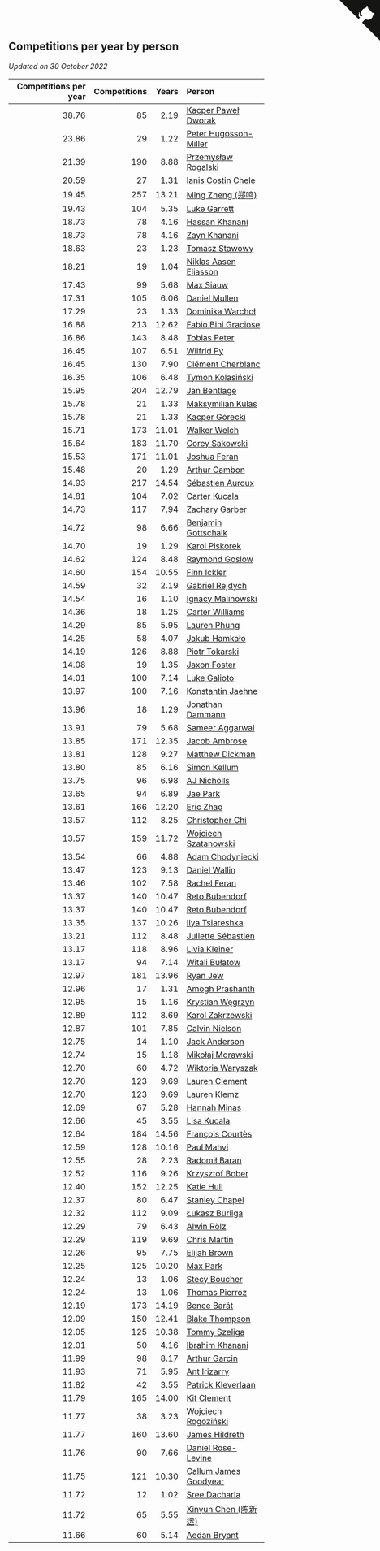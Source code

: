## Competitions per year by person

*Updated on 30 October 2022*

| Competitions per year | Competitions | Years | Person |
| ---: | ---: | ---: | :--- |
| 38.76 | 85 | 2.19 | [Kacper Paweł Dworak](https://www.worldcubeassociation.org/persons/2020DWOR01) |
| 23.86 | 29 | 1.22 | [Peter Hugosson-Miller](https://www.worldcubeassociation.org/persons/2021HUGO01) |
| 21.39 | 190 | 8.88 | [Przemysław Rogalski](https://www.worldcubeassociation.org/persons/2013ROGA02) |
| 20.59 | 27 | 1.31 | [Ianis Costin Chele](https://www.worldcubeassociation.org/persons/2021CHEL01) |
| 19.45 | 257 | 13.21 | [Ming Zheng (郑鸣)](https://www.worldcubeassociation.org/persons/2009ZHEN11) |
| 19.43 | 104 | 5.35 | [Luke Garrett](https://www.worldcubeassociation.org/persons/2017GARR05) |
| 18.73 | 78 | 4.16 | [Hassan Khanani](https://www.worldcubeassociation.org/persons/2018KHAN26) |
| 18.73 | 78 | 4.16 | [Zayn Khanani](https://www.worldcubeassociation.org/persons/2018KHAN28) |
| 18.63 | 23 | 1.23 | [Tomasz Stawowy](https://www.worldcubeassociation.org/persons/2021STAW01) |
| 18.21 | 19 | 1.04 | [Niklas Aasen Eliasson](https://www.worldcubeassociation.org/persons/2021ELIA01) |
| 17.43 | 99 | 5.68 | [Max Siauw](https://www.worldcubeassociation.org/persons/2017SIAU02) |
| 17.31 | 105 | 6.06 | [Daniel Mullen](https://www.worldcubeassociation.org/persons/2016MULL04) |
| 17.29 | 23 | 1.33 | [Dominika Warchoł](https://www.worldcubeassociation.org/persons/2021WARC01) |
| 16.88 | 213 | 12.62 | [Fabio Bini Graciose](https://www.worldcubeassociation.org/persons/2010GRAC02) |
| 16.86 | 143 | 8.48 | [Tobias Peter](https://www.worldcubeassociation.org/persons/2014PETE03) |
| 16.45 | 107 | 6.51 | [Wilfrid Py](https://www.worldcubeassociation.org/persons/2016PYWI01) |
| 16.45 | 130 | 7.90 | [Clément Cherblanc](https://www.worldcubeassociation.org/persons/2014CHER05) |
| 16.35 | 106 | 6.48 | [Tymon Kolasiński](https://www.worldcubeassociation.org/persons/2016KOLA02) |
| 15.95 | 204 | 12.79 | [Jan Bentlage](https://www.worldcubeassociation.org/persons/2010BENT01) |
| 15.78 | 21 | 1.33 | [Maksymilian Kulas](https://www.worldcubeassociation.org/persons/2021KULA02) |
| 15.78 | 21 | 1.33 | [Kacper Górecki](https://www.worldcubeassociation.org/persons/2021GORE01) |
| 15.71 | 173 | 11.01 | [Walker Welch](https://www.worldcubeassociation.org/persons/2011WELC01) |
| 15.64 | 183 | 11.70 | [Corey Sakowski](https://www.worldcubeassociation.org/persons/2011SAKO01) |
| 15.53 | 171 | 11.01 | [Joshua Feran](https://www.worldcubeassociation.org/persons/2011FERA01) |
| 15.48 | 20 | 1.29 | [Arthur Cambon](https://www.worldcubeassociation.org/persons/2021CAMB01) |
| 14.93 | 217 | 14.54 | [Sébastien Auroux](https://www.worldcubeassociation.org/persons/2008AURO01) |
| 14.81 | 104 | 7.02 | [Carter Kucala](https://www.worldcubeassociation.org/persons/2015KUCA01) |
| 14.73 | 117 | 7.94 | [Zachary Garber](https://www.worldcubeassociation.org/persons/2014GARB01) |
| 14.72 | 98 | 6.66 | [Benjamin Gottschalk](https://www.worldcubeassociation.org/persons/2016GOTT01) |
| 14.70 | 19 | 1.29 | [Karol Piskorek](https://www.worldcubeassociation.org/persons/2021PISK01) |
| 14.62 | 124 | 8.48 | [Raymond Goslow](https://www.worldcubeassociation.org/persons/2014GOSL01) |
| 14.60 | 154 | 10.55 | [Finn Ickler](https://www.worldcubeassociation.org/persons/2012ICKL01) |
| 14.59 | 32 | 2.19 | [Gabriel Rejdych](https://www.worldcubeassociation.org/persons/2020REJD01) |
| 14.54 | 16 | 1.10 | [Ignacy Malinowski](https://www.worldcubeassociation.org/persons/2021MALI02) |
| 14.36 | 18 | 1.25 | [Carter Williams](https://www.worldcubeassociation.org/persons/2021WILL06) |
| 14.29 | 85 | 5.95 | [Lauren Phung](https://www.worldcubeassociation.org/persons/2016PHUN02) |
| 14.25 | 58 | 4.07 | [Jakub Hamkało](https://www.worldcubeassociation.org/persons/2018HAMK01) |
| 14.19 | 126 | 8.88 | [Piotr Tokarski](https://www.worldcubeassociation.org/persons/2013TOKA01) |
| 14.08 | 19 | 1.35 | [Jaxon Foster](https://www.worldcubeassociation.org/persons/2021FOST01) |
| 14.01 | 100 | 7.14 | [Luke Galioto](https://www.worldcubeassociation.org/persons/2015GALI02) |
| 13.97 | 100 | 7.16 | [Konstantin Jaehne](https://www.worldcubeassociation.org/persons/2015JAEH01) |
| 13.96 | 18 | 1.29 | [Jonathan Dammann](https://www.worldcubeassociation.org/persons/2021DAMM01) |
| 13.91 | 79 | 5.68 | [Sameer Aggarwal](https://www.worldcubeassociation.org/persons/2017AGGA01) |
| 13.85 | 171 | 12.35 | [Jacob Ambrose](https://www.worldcubeassociation.org/persons/2010AMBR01) |
| 13.81 | 128 | 9.27 | [Matthew Dickman](https://www.worldcubeassociation.org/persons/2013DICK01) |
| 13.80 | 85 | 6.16 | [Simon Kellum](https://www.worldcubeassociation.org/persons/2016KELL12) |
| 13.75 | 96 | 6.98 | [AJ Nicholls](https://www.worldcubeassociation.org/persons/2015NICH04) |
| 13.65 | 94 | 6.89 | [Jae Park](https://www.worldcubeassociation.org/persons/2015PARK24) |
| 13.61 | 166 | 12.20 | [Eric Zhao](https://www.worldcubeassociation.org/persons/2010ZHAO19) |
| 13.57 | 112 | 8.25 | [Christopher Chi](https://www.worldcubeassociation.org/persons/2014CHIC01) |
| 13.57 | 159 | 11.72 | [Wojciech Szatanowski](https://www.worldcubeassociation.org/persons/2011SZAT01) |
| 13.54 | 66 | 4.88 | [Adam Chodyniecki](https://www.worldcubeassociation.org/persons/2017CHOD02) |
| 13.47 | 123 | 9.13 | [Daniel Wallin](https://www.worldcubeassociation.org/persons/2013WALL03) |
| 13.46 | 102 | 7.58 | [Rachel Feran](https://www.worldcubeassociation.org/persons/2015FERA01) |
| 13.37 | 140 | 10.47 | [Reto Bubendorf](https://www.worldcubeassociation.org/persons/2012BUBE01) |
| 13.37 | 140 | 10.47 | [Reto Bubendorf](https://www.worldcubeassociation.org/persons/2012BUBE01) |
| 13.35 | 137 | 10.26 | [Ilya Tsiareshka](https://www.worldcubeassociation.org/persons/2012TERE01) |
| 13.21 | 112 | 8.48 | [Juliette Sébastien](https://www.worldcubeassociation.org/persons/2014SEBA01) |
| 13.17 | 118 | 8.96 | [Livia Kleiner](https://www.worldcubeassociation.org/persons/2013KLEI03) |
| 13.17 | 94 | 7.14 | [Witali Bułatow](https://www.worldcubeassociation.org/persons/2015BUAT01) |
| 12.97 | 181 | 13.96 | [Ryan Jew](https://www.worldcubeassociation.org/persons/2008JEWR01) |
| 12.96 | 17 | 1.31 | [Amogh Prashanth](https://www.worldcubeassociation.org/persons/2021PRAS01) |
| 12.95 | 15 | 1.16 | [Krystian Węgrzyn](https://www.worldcubeassociation.org/persons/2021WEGR01) |
| 12.89 | 112 | 8.69 | [Karol Zakrzewski](https://www.worldcubeassociation.org/persons/2014ZAKR01) |
| 12.87 | 101 | 7.85 | [Calvin Nielson](https://www.worldcubeassociation.org/persons/2014NIEL03) |
| 12.75 | 14 | 1.10 | [Jack Anderson](https://www.worldcubeassociation.org/persons/2021ANDE05) |
| 12.74 | 15 | 1.18 | [Mikołaj Morawski](https://www.worldcubeassociation.org/persons/2021MORA01) |
| 12.70 | 60 | 4.72 | [Wiktoria Waryszak](https://www.worldcubeassociation.org/persons/2018WARY01) |
| 12.70 | 123 | 9.69 | [Lauren Clement](https://www.worldcubeassociation.org/persons/2013KLEM01) |
| 12.70 | 123 | 9.69 | [Lauren Klemz](https://www.worldcubeassociation.org/persons/2013KLEM01) |
| 12.69 | 67 | 5.28 | [Hannah Minas](https://www.worldcubeassociation.org/persons/2017MINA04) |
| 12.66 | 45 | 3.55 | [Lisa Kucala](https://www.worldcubeassociation.org/persons/2019KUCA01) |
| 12.64 | 184 | 14.56 | [François Courtès](https://www.worldcubeassociation.org/persons/2008COUR01) |
| 12.59 | 128 | 10.16 | [Paul Mahvi](https://www.worldcubeassociation.org/persons/2012MAHV01) |
| 12.55 | 28 | 2.23 | [Radomił Baran](https://www.worldcubeassociation.org/persons/2020BARA02) |
| 12.52 | 116 | 9.26 | [Krzysztof Bober](https://www.worldcubeassociation.org/persons/2013BOBE01) |
| 12.40 | 152 | 12.25 | [Katie Hull](https://www.worldcubeassociation.org/persons/2010HULL01) |
| 12.37 | 80 | 6.47 | [Stanley Chapel](https://www.worldcubeassociation.org/persons/2016CHAP04) |
| 12.32 | 112 | 9.09 | [Łukasz Burliga](https://www.worldcubeassociation.org/persons/2013BURL01) |
| 12.29 | 79 | 6.43 | [Alwin Rölz](https://www.worldcubeassociation.org/persons/2016ROLZ01) |
| 12.29 | 119 | 9.69 | [Chris Martin](https://www.worldcubeassociation.org/persons/2013MART03) |
| 12.26 | 95 | 7.75 | [Elijah Brown](https://www.worldcubeassociation.org/persons/2015BROW03) |
| 12.25 | 125 | 10.20 | [Max Park](https://www.worldcubeassociation.org/persons/2012PARK03) |
| 12.24 | 13 | 1.06 | [Stecy Boucher](https://www.worldcubeassociation.org/persons/2021BOUC01) |
| 12.24 | 13 | 1.06 | [Thomas Pierroz](https://www.worldcubeassociation.org/persons/2021PIER01) |
| 12.19 | 173 | 14.19 | [Bence Barát](https://www.worldcubeassociation.org/persons/2008BARA01) |
| 12.09 | 150 | 12.41 | [Blake Thompson](https://www.worldcubeassociation.org/persons/2010THOM03) |
| 12.05 | 125 | 10.38 | [Tommy Szeliga](https://www.worldcubeassociation.org/persons/2012SZEL01) |
| 12.01 | 50 | 4.16 | [Ibrahim Khanani](https://www.worldcubeassociation.org/persons/2018KHAN27) |
| 11.99 | 98 | 8.17 | [Arthur Garcin](https://www.worldcubeassociation.org/persons/2014GARC27) |
| 11.93 | 71 | 5.95 | [Ant Irizarry](https://www.worldcubeassociation.org/persons/2016IRIZ02) |
| 11.82 | 42 | 3.55 | [Patrick Kleverlaan](https://www.worldcubeassociation.org/persons/2019KLEV01) |
| 11.79 | 165 | 14.00 | [Kit Clement](https://www.worldcubeassociation.org/persons/2008CLEM01) |
| 11.77 | 38 | 3.23 | [Wojciech Rogoziński](https://www.worldcubeassociation.org/persons/2019ROGO04) |
| 11.77 | 160 | 13.60 | [James Hildreth](https://www.worldcubeassociation.org/persons/2009HILD01) |
| 11.76 | 90 | 7.66 | [Daniel Rose-Levine](https://www.worldcubeassociation.org/persons/2015ROSE01) |
| 11.75 | 121 | 10.30 | [Callum James Goodyear](https://www.worldcubeassociation.org/persons/2012GOOD02) |
| 11.72 | 12 | 1.02 | [Sree Dacharla](https://www.worldcubeassociation.org/persons/2021DACH01) |
| 11.72 | 65 | 5.55 | [Xinyun Chen (陈新运)](https://www.worldcubeassociation.org/persons/2017CHEN36) |
| 11.66 | 60 | 5.14 | [Aedan Bryant](https://www.worldcubeassociation.org/persons/2017BRYA06) |


<a href="https://github.com/JustinTimeCuber/wca_statistics" class="github-corner" aria-label="View source on Github"><svg width="80" height="80" viewBox="0 0 250 250" style="fill:#151513; color:#fff; position: absolute; top: 0; border: 0; right: 0;" aria-hidden="true"><path d="M0,0 L115,115 L130,115 L142,142 L250,250 L250,0 Z"></path><path d="M128.3,109.0 C113.8,99.7 119.0,89.6 119.0,89.6 C122.0,82.7 120.5,78.6 120.5,78.6 C119.2,72.0 123.4,76.3 123.4,76.3 C127.3,80.9 125.5,87.3 125.5,87.3 C122.9,97.6 130.6,101.9 134.4,103.2" fill="currentColor" style="transform-origin: 130px 106px;" class="octo-arm"></path><path d="M115.0,115.0 C114.9,115.1 118.7,116.5 119.8,115.4 L133.7,101.6 C136.9,99.2 139.9,98.4 142.2,98.6 C133.8,88.0 127.5,74.4 143.8,58.0 C148.5,53.4 154.0,51.2 159.7,51.0 C160.3,49.4 163.2,43.6 171.4,40.1 C171.4,40.1 176.1,42.5 178.8,56.2 C183.1,58.6 187.2,61.8 190.9,65.4 C194.5,69.0 197.7,73.2 200.1,77.6 C213.8,80.2 216.3,84.9 216.3,84.9 C212.7,93.1 206.9,96.0 205.4,96.6 C205.1,102.4 203.0,107.8 198.3,112.5 C181.9,128.9 168.3,122.5 157.7,114.1 C157.9,116.9 156.7,120.9 152.7,124.9 L141.0,136.5 C139.8,137.7 141.6,141.9 141.8,141.8 Z" fill="currentColor" class="octo-body"></path></svg></a><style>.github-corner:hover .octo-arm{animation:octocat-wave 560ms ease-in-out}@keyframes octocat-wave{0%,100%{transform:rotate(0)}20%,60%{transform:rotate(-25deg)}40%,80%{transform:rotate(10deg)}}@media (max-width:500px){.github-corner:hover .octo-arm{animation:none}.github-corner .octo-arm{animation:octocat-wave 560ms ease-in-out}}</style>
